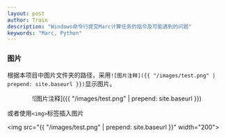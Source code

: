 ```yaml
---
layout: post
author: Train
description: "Windows命令行提交Marc计算任务的指令及可能遇到的问题"
keywords: "Marc, Python"
---
```


### 图片

根据本项目中图片文件夹的路径，采用`![图片注释]({{ "/images/test.png" | prepend: site.baseurl }})`显示图片。

<div align=center>
![图片注释]({{ "/images/test.png" | prepend: site.baseurl }})
</div>

或者使用`<img>`标签插入图片

<img src="{{ "/images/test.png" | prepend: site.baseurl }}" width="200">

<div class="divider"></div>
